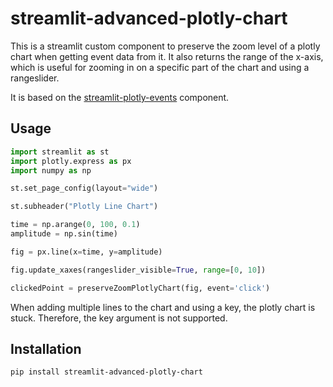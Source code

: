 # streamlit-advanced-plotly-chart
This is a streamlit custom component to preserve the zoom level of a plotly chart when getting event data from it. It also returns the range of the x-axis, which is useful for zooming in on a specific part of the chart and using a rangeslider.

It is based on the [streamlit-plotly-events](https://github.com/null-jones/streamlit-plotly-events/tree/master) component.


## Usage
```python
import streamlit as st
import plotly.express as px
import numpy as np

st.set_page_config(layout="wide")

st.subheader("Plotly Line Chart")

time = np.arange(0, 100, 0.1)
amplitude = np.sin(time)

fig = px.line(x=time, y=amplitude)

fig.update_xaxes(rangeslider_visible=True, range=[0, 10])

clickedPoint = preserveZoomPlotlyChart(fig, event='click')
```

When adding multiple lines to the chart and using a key, the plotly chart is stuck. Therefore, the key argument is not supported.

## Installation
```bash
pip install streamlit-advanced-plotly-chart
```



